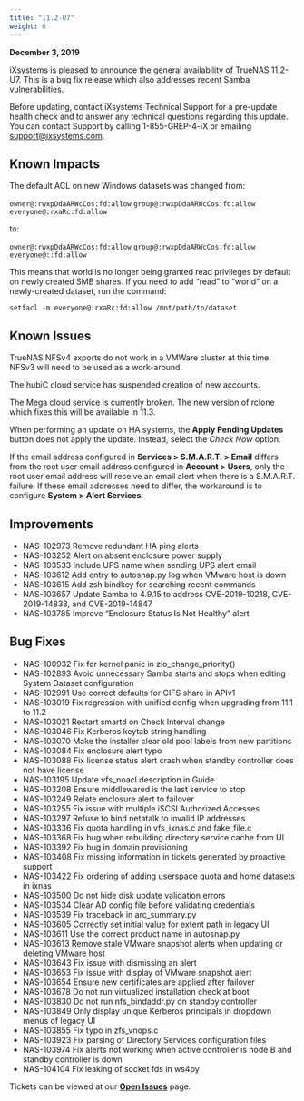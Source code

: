 ```yaml
---
title: "11.2-U7"
weight: 6
---
```


**December 3, 2019**

iXsystems is pleased to announce the general availability of TrueNAS 11.2-U7. This is a bug fix release which also addresses recent Samba vulnerabilities.

Before updating, contact iXsystems Technical Support for a pre-update health check and to answer any technical questions regarding this update. You can contact Support by calling 1-855-GREP-4-iX or emailing support@ixsystems.com.

## Known Impacts

The default ACL on new Windows datasets was changed from:

`owner@:rwxpDdaARWcCos:fd:allow`
`group@:rwxpDdaARWcCos:fd:allow`
`everyone@:rxaRc:fd:allow`

to:

`owner@:rwxpDdaARWcCos:fd:allow`
`group@:rwxpDdaARWcCos:fd:allow`
`everyone@::fd:allow`

This means that world is no longer being granted read privileges by default on newly created SMB shares. If you need to add “read” to “world” on a newly-created dataset, run the command:

`setfacl -m everyone@:rxaRc:fd:allow /mnt/path/to/dataset`

## Known Issues

TrueNAS NFSv4 exports do not work in a VMWare cluster at this time. NFSv3 will need to be used as a work-around.

The hubiC cloud service has suspended creation of new accounts.

The Mega cloud service is currently broken. The new version of rclone which fixes this will be available in 11.3.

When performing an update on HA systems, the **Apply Pending Updates** button does not apply the update. Instead, select the *Check Now* option.

If the email address configured in **Services > S.M.A.R.T. > Email** differs from the root user email address configured in **Account > Users**, only the root user email address will receive an email alert when there is a S.M.A.R.T. failure. If these email addresses need to differ, the workaround is to configure **System > Alert Services**.

## Improvements

+ NAS-102973 Remove redundant HA ping alerts
+ NAS-103252 Alert on absent enclosure power supply
+ NAS-103533 Include UPS name when sending UPS alert email
+ NAS-103612 Add entry to autosnap.py log when VMware host is down
+ NAS-103615 Add zsh bindkey for searching recent commands
+ NAS-103657 Update Samba to 4.9.15 to address CVE-2019-10218, CVE-2019-14833, and CVE-2019-14847
+ NAS-103785 Improve “Enclosure Status Is Not Healthy” alert

## Bug Fixes

+ NAS-100932 Fix for kernel panic in zio_change_priority()
+ NAS-102893 Avoid unnecessary Samba starts and stops when editing System Dataset configuration
+ NAS-102991 Use correct defaults for CIFS share in APIv1
+ NAS-103019 Fix regression with unified config when upgrading from 11.1 to 11.2
+ NAS-103021 Restart smartd on Check Interval change
+ NAS-103046 Fix Kerberos keytab string handling
+ NAS-103070 Make the installer clear old pool labels from new partitions
+ NAS-103084 Fix enclosure alert typo
+ NAS-103088 Fix license status alert crash when standby controller does not have license
+ NAS-103195 Update vfs_noacl description in Guide
+ NAS-103208 Ensure middlewared is the last service to stop
+ NAS-103249 Relate enclosure alert to failover
+ NAS-103255 Fix issue with multiple iSCSI Authorized Accesses
+ NAS-103297 Refuse to bind netatalk to invalid IP addresses
+ NAS-103336 Fix quota handling in vfs_ixnas.c and fake_file.c
+ NAS-103368 Fix bug when rebuilding directory service cache from UI
+ NAS-103392 Fix bug in domain provisioning
+ NAS-103408 Fix missing information in tickets generated by proactive support
+ NAS-103422 Fix ordering of adding userspace quota and home datasets in ixnas
+ NAS-103500 Do not hide disk update validation errors
+ NAS-103534 Clear AD config file before validating credentials
+ NAS-103539 Fix traceback in arc_summary.py
+ NAS-103605 Correctly set initial value for extent path in legacy UI
+ NAS-103611 Use the correct product name in autosnap.py
+ NAS-103613 Remove stale VMware snapshot alerts when updating or deleting VMware host
+ NAS-103643 Fix issue with dismissing an alert
+ NAS-103653 Fix issue with display of VMware snapshot alert
+ NAS-103654 Ensure new certificates are applied after failover
+ NAS-103678 Do not run virtualized installation check at boot
+ NAS-103830 Do not run nfs_bindaddr.py on standby controller
+ NAS-103849 Only display unique Kerberos principals in dropdown menus of legacy UI
+ NAS-103855 Fix typo in zfs_vnops.c
+ NAS-103923 Fix parsing of Directory Services configuration files
+ NAS-103974 Fix alerts not working when active controller is node B and standby controller is down
+ NAS-104104 Fix leaking of socket fds in ws4py

Tickets can be viewed at our [**Open Issues**](https://jira.ixsystems.com/projects/NAS/issues/) page.

